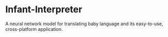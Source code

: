 # Infant-Interpreter
A neural network model for translating baby language and its easy-to-use, cross-platform application.
